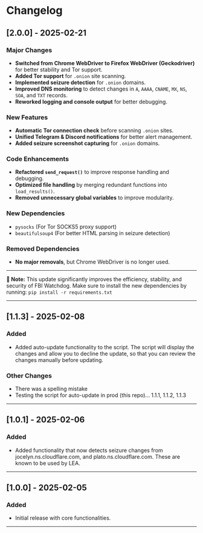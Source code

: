 # Changelog

## [2.0.0] - 2025-02-21

### Major Changes
- **Switched from Chrome WebDriver to Firefox WebDriver (Geckodriver)** for better stability and Tor support.
- **Added Tor support** for `.onion` site scanning.
- **Implemented seizure detection** for `.onion` domains.
- **Improved DNS monitoring** to detect changes in `A`, `AAAA`, `CNAME`, `MX`, `NS`, `SOA`, and `TXT` records.
- **Reworked logging and console output** for better debugging.

### New Features
- **Automatic Tor connection check** before scanning `.onion` sites.
- **Unified Telegram & Discord notifications** for better alert management.
- **Added seizure screenshot capturing** for `.onion` domains.

### Code Enhancements
- **Refactored `send_request()`** to improve response handling and debugging.
- **Optimized file handling** by merging redundant functions into `load_results()`.
- **Removed unnecessary global variables** to improve modularity.

### New Dependencies
- `pysocks` (For Tor SOCKS5 proxy support)
- `beautifulsoup4` (For better HTML parsing in seizure detection)

### Removed Dependencies
- **No major removals**, but Chrome WebDriver is no longer used.

---

**🔹 Note:** This update significantly improves the efficiency, stability, and security of FBI Watchdog. Make sure to install the new dependencies by running: `pip install -r requirements.txt`

---

## [1.1.3] - 2025-02-08
### Added
- Added auto-update functionality to the script. The script will display the changes and allow you to decline the update, so that you can review the changes manually before updating.

### Other Changes
- There was a spelling mistake
- Testing the script for auto-update in prod (this repo)... 1.1.1, 1.1.2, 1.1.3

---

## [1.0.1] - 2025-02-06
### Added
- Added functionality that now detects seizure changes from jocelyn.ns.cloudflare.com, and plato.ns.cloudflare.com. These are known to be used by LEA.

---

## [1.0.0] - 2025-02-05
### Added
- Initial release with core functionalities.

---
